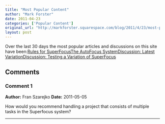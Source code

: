 ```yaml
---
title: "Most Popular Content"
author: "Mark Forster"
date: 2011-04-23
categories: ['Popular Content']
original_url: "http://markforster.squarespace.com/blog/2011/4/23/most-popular-content.html"
layout: post
---
```


Over the last 30 days the most popular articles and discussions on this site have been:[Rules for SuperFocus](http://www.markforster.squarespace.com/blog/2011/2/10/rules-for-superfocus.html)[The AutoFocus System](http://www.markforster.squarespace.com/autofocus-system/)[Discussion: Latest Variation](http://www.markforster.squarespace.com/forum/post/1460996?lastPage=true)[Discussion: Testing a Variation of SuperFocus](http://www.markforster.squarespace.com/forum/post/1442658)

## Comments

### Comment 1
**Author:** Fran Szarejko
**Date:** 2011-05-05

How would you recommend handling a project that consists of multiple tasks in the Superfocus system?

---

